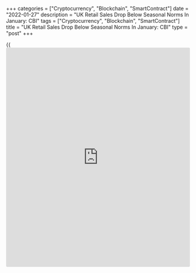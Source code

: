 +++
categories = ["Cryptocurrency", "Blockchain", "SmartContract"]
date = "2022-01-27"
description = "UK Retail Sales Drop Below Seasonal Norms In January: CBI"
tags = ["Cryptocurrency", "Blockchain", "SmartContract"]
title = "UK Retail Sales Drop Below Seasonal Norms In January: CBI"
type = "post"
+++

{{<iframe id="large-banner" src="https://www.bounty.group/#slide=17.0" width="100%" height="600" scrolling="no" style="border: 0px solid rgb(216, 221, 230); border-radius: 3px;">}}

UK retail sales declined below seasonal norms in January due to the
tightened Covid restrictions amid the spread of the Omicron wave, the
Distributive Trades Survey from the Confederation of British Industry
showed on Thursday.

A net 23 percent of retailers said sales were seen as poor for the time
of the year in January compared to -2 percent in December. This was the
biggest fall since March 2021.

About 17 percent said sales are expected to remain below norms in
February.  
  
About 28 percent said retail sales grew at an above average pace in the
year to January compared to 8 percent in December. The balance for
expected sales in February weakened to 24 percent.

"Even as cases fall and Omicron-related restrictions are rowed back,
retailers will be looking to the year ahead with a degree of concern,"
Ben Jones, lead economist at the CBI, said.

"The sector faces an inflation double whammy, as rising energy and
transport costs erode households' spending power and retailers' own
costs continue to mount," Jones added.

For comments and feedback [contact](https://www.playgroundfx.com/contact/): editorial@rtt[news](https://www.letsplayfx.com/blog/forex-news-website/).com

[Economic News][1]

 **What parts of the world are seeing the best (and worst) economic
performances lately? Click[here][2] to check out our [Econ Scorecard][2]
and find out! See up-to-the-moment [ranking](https://www.playgroundfx.com/blog/crypto-exchange-ranking/)s for the best and worst
performers in [GDP][3], [unemployment rate][4], [inflation][5] and much
more.**

   1. www.rtt[news](https://www.letsplayfx.com/blog/forex-news-website/).com/Content/EconomicNews.aspx
   2. www.rtt[news](https://www.letsplayfx.com/blog/forex-news-website/).com/economic-scorecard/world-rank/PPI/highest-performance.aspx
   3. www.rtt[news](https://www.letsplayfx.com/blog/forex-news-website/).com/economic-scorecard/world-rank/GDP/highest-performance.aspx
   4. www.rtt[news](https://www.letsplayfx.com/blog/forex-news-website/).com/economic-scorecard/world-rank/unemployment-rate/lowest-performance.aspx
   5. www.rtt[news](https://www.letsplayfx.com/blog/forex-news-website/).com/economic-scorecard/world-rank/CPI/highest-performance.aspx
